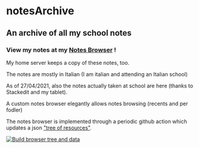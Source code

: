 # notesArchive

## An archive of all my school notes

### View my notes at my [Notes Browser](https://matmasit.github.io/notesArchive/) !

My home server keeps a copy of these notes, too.

The notes are mostly in Italian (I am italian and attending an Italian school)

As of 27/04/2021, also the notes actually taken at school are here (thanks to Stackedit and my tablet).

A custom notes browser elegantly allows notes browsing (recents and per fodler)

The notes browser is implemented through a periodic github action which updates a json ["tree of resources"](https://github.com/MatMasIt/notesArchive/blob/main/viewer/list.json).

[![Build browser tree and data](https://github.com/MatMasIt/notesArchive/actions/workflows/browser.yml/badge.svg)](https://github.com/MatMasIt/notesArchive/actions/workflows/browser.yml)
